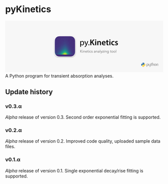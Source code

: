 # pyKinetics
![](/assets/pyKinetics_wide.png)
A Python program for transient absorption analyses.

## Update history
### v0.3.α
*Alpha* release of version 0.3. Second order exponential fitting is supported.
### v0.2.α
*Alpha* release of version 0.2. Improved code quality, uploaded sample data files.
### v0.1.α
*Alpha* release of version 0.1. Single exponential decay/rise fitting is supported.
